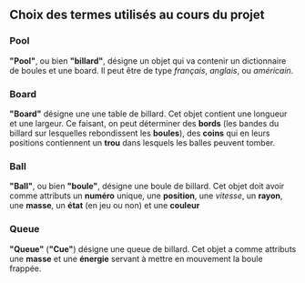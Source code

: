 ## Choix des termes utilisés au cours du projet

### Pool
**"Pool"**, ou bien **"billard"**, désigne un objet qui va contenir un dictionnaire de boules et une board. Il peut être de type *français*, *anglais*, ou *américain*.

### Board
**"Board"** désigne une une table de billard. Cet objet contient une longueur et une largeur. Ce faisant, on peut déterminer des **bords** (les bandes du billard sur lesquelles rebondissent les **boules**), des **coins** qui en leurs positions contiennent un **trou** dans lesquels les balles peuvent tomber.

### Ball
**"Ball"**, ou bien **"boule"**, désigne une boule de billard. Cet objet doit avoir comme attributs un **numéro** unique, une **position**, une *vitesse*, un **rayon**, une **masse**, un **état** (en jeu ou non) et une **couleur**

### Queue
**"Queue"** (**"Cue"**) désigne une queue de billard. Cet objet a comme attributs une **masse** et une **énergie** servant à mettre en mouvement la boule frappée.